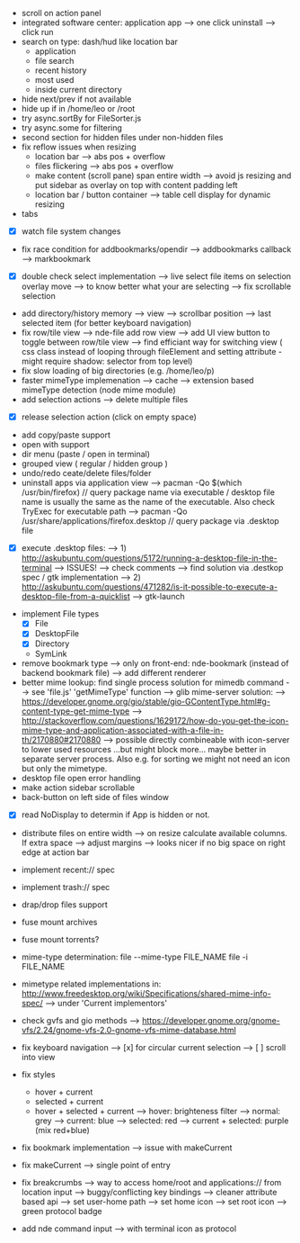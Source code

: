 - scroll on action panel
- integrated software center: application app
	--> one click uninstall
	--> click run
- search on type: dash/hud like location bar
	- application
	- file search
	- recent history
	- most used
	- inside current directory
- hide next/prev if not available
- hide up if in /home/leo or /root
- try async.sortBy for FileSorter.js
- try async.some for filtering
- second section for hidden files under non-hidden files
- fix reflow issues when resizing
	- location bar --> abs pos + overflow
	- files flickering --> abs pos + overflow
	- make content (scroll pane) span entire width --> avoid js resizing
		and put sidebar as overlay on top with content padding left
	- location bar / button container --> table cell display for dynamic resizing
- tabs
- [x] watch file system changes
- fix race condition for addbookmarks/opendir
	--> addbookmarks callback --> markbookmark
- [x] double check select implementation
	--> live select file items on selection overlay move --> to know better what your are selecting
	--> fix scrollable selection
- add directory/history memory
	--> view
	--> scrollbar position
	--> last selected item (for better keyboard navigation)
- fix row/tile view
	--> nde-file add row view
	--> add UI view button to toggle between row/tile view
	--> find efficiant way for switching view ( css class instead of looping through fileElement and setting attribute - might require shadow: selector from top level)
- fix slow loading of big directories (e.g. /home/leo/p)
- faster mimeType implemenation
	--> cache
	--> extension based mimeType detection (node mime module)
- add selection actions
	--> delete multiple files
- [x] release selection action (click on empty space)
- add copy/paste support
- open with support
- dir menu (paste / open in terminal)
- grouped view ( regular / hidden group )
- undo/redo ceate/delete files/folder
- uninstall apps via application view
	--> pacman -Qo $(which /usr/bin/firefox) // query package name via executable / desktop file name is usually the same as the name of the executable. Also check TryExec for executable path
	--> pacman -Qo /usr/share/applications/firefox.desktop // query package via .desktop file
- [x] execute .desktop files:
	--> 1) http://askubuntu.com/questions/5172/running-a-desktop-file-in-the-terminal
	-->    ISSUES! --> check comments
	-->    find solution via .destkop spec / gtk implementation
	--> 2) http://askubuntu.com/questions/471282/is-it-possible-to-execute-a-desktop-file-from-a-quicklist
	-->    gtk-launch
- implement File types
	- [x] File
	- [x] DesktopFile
	- [x] Directory
	- SymLink
- remove bookmark type
	--> only on front-end: nde-bookmark (instead of backend bookmark file)
	--> add different renderer
- better mime lookup: find single process solution for mimedb command
	--> see 'file.js' 'getMimeType' function
	--> glib mime-server solution:
	--> https://developer.gnome.org/gio/stable/gio-GContentType.html#g-content-type-get-mime-type
	--> http://stackoverflow.com/questions/1629172/how-do-you-get-the-icon-mime-type-and-application-associated-with-a-file-in-th/2170880#2170880
	--> possible directly combineable with icon-server to lower used resources ...but might block more... maybe better in separate server process. Also e.g. for sorting we might not need an icon but only the mimetype.
- desktop file open error handling
- make action sidebar scrollable
- back-button on left side of files window
- [x] read NoDisplay to determin if App is hidden or not.
- distribute files on entire width
	--> on resize calculate available columns. If extra space --> adjust margins
	--> looks nicer if no big space on right edge at action bar
- implement recent:// spec
- implement trash:// spec
- drap/drop files support
- fuse mount archives
- fuse mount torrents?
- mime-type determination: file --mime-type FILE_NAME
	file -i FILE_NAME
- mimetype related implementations in: http://www.freedesktop.org/wiki/Specifications/shared-mime-info-spec/
--> under 'Current implementors'
- check gvfs and gio methods
	--> https://developer.gnome.org/gnome-vfs/2.24/gnome-vfs-2.0-gnome-vfs-mime-database.html
- fix keyboard navigation
	--> [x] for circular current selection
	--> [ ] scroll into view
- fix styles
	- hover + current
	- selected + current
	- hover + selected + current
	--> hover:    brighteness filter
	--> normal:   grey
	--> current:  blue
	--> selected: red
	--> current + selected: purple (mix red+blue)
- fix bookmark implementation
	--> issue with makeCurrent
- fix makeCurrent --> single point of entry
- fix breakcrumbs
	--> way to access home/root and applications:// from location input
	--> buggy/conflicting key bindings
	--> cleaner attribute based api
	--> set user-home path
	--> set home icon
	--> set root icon
	--> green protocol badge

- add nde command input
	--> with terminal icon as protocol
